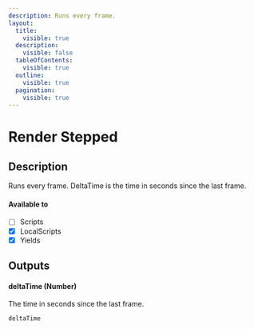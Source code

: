 ```yaml
---
description: Runs every frame.
layout:
  title:
    visible: true
  description:
    visible: false
  tableOfContents:
    visible: true
  outline:
    visible: true
  pagination:
    visible: true
---
```


# Render Stepped

## Description

Runs every frame. DeltaTime is the time in seconds since the last frame.

#### Available to

* [ ] Scripts
* [x] LocalScripts
* [x] Yields

## Outputs

#### deltaTime (Number)

The time in seconds since the last frame.

```
deltaTime
```